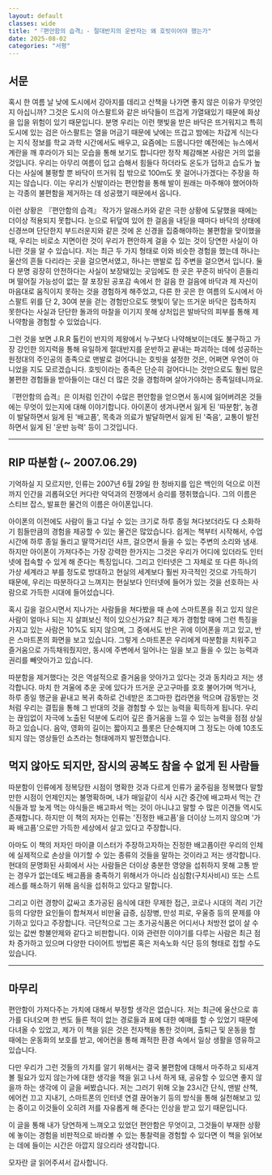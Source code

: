 ```yaml
---
layout: default
classes: wide
title: "『편안함의 습격』- 절대반지의 운반자는 왜 호빗이어야 했는가"
date: 2025-08-02
categories: "서평"
---
```


## 서문

혹시 한 여름 날 낮에 도시에서 강아지를 데리고 산책을 나가면 좋지 않은 이유가 무엇인지 아십니까?
그것은 도시의 아스팔트와 같은 바닥들이 뜨겁게 가열돼있기 때문에 화상을 입을 위험이 있기 때문입니다.
분명 우리는 이런 햇빛을 받은 바닥은 뜨거워지고 특히 도시에 있는 검은 아스팔트는 열을 머금기
때문에 낮에는 뜨겁고 밤에는 차갑게 식는다는 지식 정보를 학교 과학 시간에서도 배우고, 요즘에는
드뭅니다만 예전에는 뉴스에서 계란을 깨 후라이가 되는 모습을 통해 보기도 합니다만 정작 체감해본
사람은 거의 없을 것입니다. 우리는 아무리 여름이 덥고 습해서 힘들다 하더라도 온도가 덥하고 습도가
높다는 사실에 불평할 뿐 바닥이 뜨거워 집 밖으로 100m도 못 걸어나가겠다는 주장을 하지는 않습니다.
이는 우리가 신발이라는 편안함을 통해 발이 원래는 마주해야 했어야하는 각종의 불편함을 제거하는
데 성공했기 때문에서 옵니다.

이런 상황은 『편안함의 습격』 작가가 알래스카와 같은 극한 상황에 도달했을 때에는 더이상 적용되지
못합니다. 눈으로 뒤덮여 있어 한 걸음을 내딛을 때마다 바닥의 상태에 신경쓰며 단단한지
부드러운지와 같은 것에 온 신경을 집중해야하는 불편함을 맞이했을 때, 우리는 비로소 지면이란
것이 우리가 편안하게 걸을 수 있는 것이 당연한 사실이 아니란 것을 알 수 있습니다. 저는 최근
두 가지 형태로 이와 비슷한 경험을 했는데 하나는 울산의 흔들 다리라는 곳을 걸으면서였고, 하나는
맨발로 집 주변을 걸으면서 입니다. 둘 다 분명 굉장히 안전하다는 사실이 보장돼있는 곳임에도
한 곳은 꾸준히 바닥이 흔들리며 떨어질 가능성이 없는 잘 포장된 공포감 속에서 한 걸음 한 걸음에
바닥과 제 자신이 마음대로 움직이지 못하는 것을 경험하게 해주었고, 다른 한 곳은 한 여름의 도시에서
아스팔트 위를 단 2, 30여 분을 걷는 경험만으로도 햇빛이 닿는 뜨거운 바닥은 접촉하지 못한다는
사실과 단단한 돌과의 마찰을 이기지 못해 상처입은 발바닥의 피부를 통해 제 나약함을 경험할 수
있었습니다.

그런 것을 보면 J.R.R 톨킨이 반지의 제왕에서 누구보다 나약해보이는데도 불구하고 가장 강인한
의지력을 통해 유일하게 절대반지를 운반하고 끝내는 파괴하는 데에 성공하는 원정대의 주인공의 종족으로
맨발로 걸어다니는 호빗을 설정한 것은, 어쩌면 우연이 아니었을 지도 모르겠습니다. 호빗이라는
종족은 단순히 걸어다니는 것만으로도 훨씬 많은 불편한 경험들을 받아들이는 대신 더 많은 것을
경험하며 살아가야하는 종족일테니까요.

『편안함의 습격』은 이처럼 인간이 수많은 편안함을 얻으면서 동시에 잃어버려온 것들에는 무엇이
있는지에 대해 이야기합니다. 아이폰이 생겨나면서 잃게 된 '따분함', 농경이 발달하면서 잃게 된
'배고픔', 목축과 의료가 발달하면서 잃게 된 '죽음', 교통이 발전하면서 잃게 된 '운반 능력' 등이
그것입니다.

---

## RIP 따분함 (~ 2007.06.29)

기억하실 지 모르지만, 인류는 2007년 6월 29일 한 청바지를 입은 백인의 덕으로 이전까지 인간을
괴롭혀오던 커다란 악덕과의 전쟁에서 승리를 쟁취했습니다. 그의 이름은 스티브 잡스, 발표한 물건의
이름은 아이폰입니다.

아이폰의 이전에도 사람이 들고 다닐 수 있는 크기로 하루 종일 쳐다보더라도 다 소화하기 힘들만큼의
경험을 제공할 수 있는 물건은 많았습니다. 쉽게는 책부터 시작해서, 수업시간에 하루 종일 돌리고
딸깍거리던 샤프, 걸으면서 들을 수 있는 주변의 소리와 냄새. 하지만 아이폰이 가져다주는 가장
강력한 한가지는 그것은 우리가 어디에 있더라도 인터넷에 접속할 수 있게 해 준다는 특징입니다.
그리고 인터넷은 그 자체로 또 다른 하나의 가상 세계라고 부를 정도로 방대하고 현실의 세계보다
훨씬 자극적인 것으로 가득하기 때문에, 우리는 따분하다고 느껴지는 현실보다 인터넷에 들어가
있는 것을 선호하는 사람으로 가득한 시대에 들어섰습니다.

혹시 길을 걸으시면서 지나가는 사람들을 쳐다봤을 때 손에 스마트폰을 쥐고 있지 않은 사람이 얼마나
되는 지 살펴보신 적이 있으신가요? 최근 제가 경험할 때에 그런 특징을 가지고 있는 사람은 10%도
되지 않으며, 그 중에서도 반은 귀에 이어폰을 끼고 있고, 반은 스마트폰의 화면을 보고 있습니다.
그렇게 스마트폰은 우리에게 따분함을 치워주고 즐거움으로 가득채워줬지만, 동시에 주변에서 일어나는
일을 보고 들을 수 있는 능력과 권리를 빼앗아가고 있습니다.

따분함을 제거했다는 것은 역설적으로 즐거움을 앗아가고 있다는 것과 동치라고 저는 생각합니다.
마치 한 겨울에 추운 곳에 있다가 뜨거운 군고구마를 호호 불어가며 먹거나, 하루 종일 행군을
끝내고 복귀 축하로 건네받은 조그마한 컵라면을 먹으며 감동받는 것처럼 우리는 결핍을 통해 그 반대의
것을 경험할 수 있는 능력을 획득하게 됩니다. 우리는 끊임없이 자극에 노출된 덕분에 도리어 깊은
즐거움을 느낄 수 있는 능력을 점점 상실하고 있습니다. 음악, 영화의 길이는 짧아지고 플롯은
단순해지며 그 정도는 아예 10초도 되지 않는 영상들인 쇼츠라는 형태에까지 발전했습니다.

## 먹지 않아도 되지만, 잠시의 공복도 참을 수 없게 된 사람들

따분함이 인류에게 정복당한 시점이 명확한 것과 다르게 인류가 굶주림을 정복했다 말할 만한
시점이 언제인지는 불명확하며, 내가 매일같이 식사 시간 중간에 배고파서 먹는 간식들과 밤 늦게
먹는 야식들은 배고파서 먹는 것이 아니냐고 말할 수 많은 이견들 역시도 존재합니다. 하지만 이
책의 저자는 인류는 '진정한 배고픔'을 더이상 느끼지 않으며 '가짜 배고픔'으로만 가득한 세상에서
살고 있다고 주장합니다.

아마도 이 책의 저자인 마이클 이스터가 주장하고자하는 진정한 배고픔이란 우리의 인체에 실제적으로
손상을 야기할 수 있는 종류의 것들을 말하는 것이라고 저는 생각합니다. 현대의 문명화된 사회에서
사는 사람들은 더이상 충분한 영양을 섭취하지 못해 고통 받는 경우가 없는데도 배고픔을 충족하기
위해서가 아니라 심심함(구치사비시) 또는 스트레스를 해소하기 위해 음식을 섭취하고 있다고 말합니다.

그리고 이런 경향이 값싸고 초가공된 음식에 대한 무제한 접근, 코로나 시대의 격리 기간 등의 다양한
요인들이 합쳐져서 비만율 급증, 심장병, 만성 피로, 우울증 등의 문제를 야기하고 있다고 주장합니다.
극단적으로 그는 초가공식품은 어디서나 처방전 없이 살 수 있는 값싼 항불안제와 같다고 비판합니다.
이와 관련한 이야기를 다루는 사람은 최근 점차 증가하고 있으며 다양한 다이어트 방법론 혹은
저속노화 식단 등의 형태로 접할 수도 있습니다.

---

## 마무리

편안함이 가져다주는 가치에 대해서 부정할 생각은 없습니다. 저는 최근에 울산으로 휴가를 다녀오며
한 번도 들른 적이 없는 경로들과 표에 대한 예매를 할 수 있었기 때문에 다녀올 수 있었고, 제가
이 책을 읽은 것은 전자책을 통한 것이며, 출퇴근 및 운동을 할 때에는 운동화의 보호를 받고,
에어컨을 통해 쾌적한 환경 속에서 일상 생활을 영유하고 있습니다.

다만 우리가 그런 것들의 가치를 알기 위해서는 결국 불편함에 대해서 마주하고 되새겨볼 필요가
있지 않는가에 대한 생각을 책을 읽고 나서 하게 돼, 공유할 수 있으면 좋지 않을까 하는 생각에
이 글을 써봤습니다. 저는 그러기 위해 오늘 23시간 단식, 맨발 산책, 에어컨 끄고 지내기, 스마트폰의
인터넷 연결 끊어놓기 등의 방식을 통해 실천해보고 있는 중이고 이것들이 오히려 저를 자유롭게
해 준다는 인상을 받고 있기 때문입니다.

이 글을 통해 내가 당연하게 느껴오고 있었던 편안함은 무엇이고, 그것들이 부재한 상황에 놓이는
경험을 비판적으로 바라볼 수 있는 통찰력을 경험할 수 있다면 이 책을 읽어보는 데에 들이는 시간은
아깝지 않으리라 생각합니다.

모자란 글 읽어주셔서 감사합니다.
